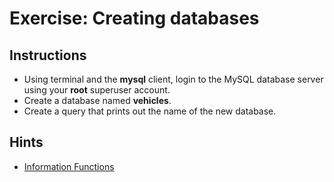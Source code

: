 # Exercise: Creating databases

## Instructions

- Using terminal and the **mysql** client, login to the MySQL database server using your **root** superuser account.
- Create a database named **vehicles**.  
- Create a query that prints out the name of the new database.

## Hints

- [Information Functions](http://dev.mysql.com/doc/refman/5.7/en/information-functions.html)

